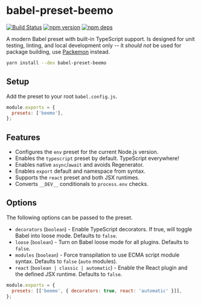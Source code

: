 # babel-preset-beemo

[![Build Status](https://github.com/beemojs/dev/workflows/Build/badge.svg)](https://github.com/beemojs/dev/actions?query=branch%3Amaster)
[![npm version](https://badge.fury.io/js/babel-preset-beemo.svg)](https://www.npmjs.com/package/babel-preset-beemo)
[![npm deps](https://david-dm.org/beemojs/dev.svg?path=packages/babel-preset)](https://www.npmjs.com/package/babel-preset-beemo)

A modern Babel preset with built-in TypeScript support. Is designed for unit testing, linting, and
local development only -- it _should not_ be used for package building, use
[Packemon](https://packemon.dev) instead.

```bash
yarn install --dev babel-preset-beemo
```

## Setup

Add the preset to your root `babel.config.js`.

```js
module.exports = {
  presets: ['beemo'],
};
```

## Features

- Configures the `env` preset for the current Node.js version.
- Enables the `typescript` preset by default. TypeScript everywhere!
- Enables native `async`/`await` and avoids Regenerator.
- Enables `export` default and namespace from syntax.
- Supports the `react` preset and both JSX runtimes.
- Converts `__DEV__` conditionals to `process.env` checks.

## Options

The following options can be passed to the preset.

- `decorators` (`boolean`) - Enable TypeScript decorators. If true, will toggle Babel into loose
  mode. Defaults to `false`.
- `loose` (`boolean`) - Turn on Babel loose mode for all plugins. Defaults to `false`.
- `modules` (`boolean`) - Force transpilation to use ECMA script module syntax. Defaults to `false`
  (`auto` modules).
- `react` (`boolean | classic | automatic`) - Enable the React plugin and the defined JSX runtime.
  Defaults to `false`.

```js
module.exports = {
  presets: [['beemo', { decorators: true, react: 'automatic' }]],
};
```
